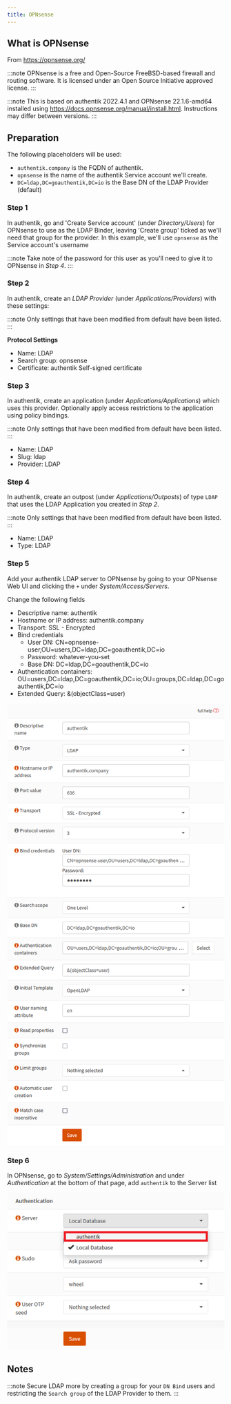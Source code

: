```yaml
---
title: OPNsense
---
```


## What is OPNsense

From https://opnsense.org/

:::note
OPNsense is a free and Open-Source FreeBSD-based firewall and routing software. It is licensed under an Open Source Initiative approved license.
:::

:::note
This is based on authentik 2022.4.1 and OPNsense 22.1.6-amd64 installed using https://docs.opnsense.org/manual/install.html. Instructions may differ between versions.
:::

## Preparation

The following placeholders will be used:

-   `authentik.company` is the FQDN of authentik.
-   `opnsense` is the name of the authentik Service account we'll create.
-   `DC=ldap,DC=goauthentik,DC=io` is the Base DN of the LDAP Provider (default)

### Step 1

In authentik, go and 'Create Service account' (under _Directory/Users_) for OPNsense to use as the LDAP Binder, leaving 'Create group' ticked as we'll need that group for the provider.
In this example, we'll use `opnsense` as the Service account's username

:::note
Take note of the password for this user as you'll need to give it to OPNsense in _Step 4_.
:::

### Step 2

In authentik, create an _LDAP Provider_ (under _Applications/Providers_) with these settings:

:::note
Only settings that have been modified from default have been listed.
:::

**Protocol Settings**

-   Name: LDAP
-   Search group: opnsense
-   Certificate: authentik Self-signed certificate

### Step 3

In authentik, create an application (under _Applications/Applications_) which uses this provider. Optionally apply access restrictions to the application using policy bindings.

:::note
Only settings that have been modified from default have been listed.
:::

-   Name: LDAP
-   Slug: ldap
-   Provider: LDAP

### Step 4

In authentik, create an outpost (under _Applications/Outposts_) of type `LDAP` that uses the LDAP Application you created in _Step 2_.

:::note
Only settings that have been modified from default have been listed.
:::

-   Name: LDAP
-   Type: LDAP

### Step 5

Add your authentik LDAP server to OPNsense by going to your OPNsense Web UI and clicking the `+` under _System/Access/Servers_.

Change the following fields

-   Descriptive name: authentik
-   Hostname or IP address: authentik.company
-   Transport: SSL - Encrypted
-   Bind credentials
    -   User DN: CN=opnsense-user,OU=users,DC=ldap,DC=goauthentik,DC=io
    -   Password: whatever-you-set
    -   Base DN: DC=ldap,DC=goauthentik,DC=io
-   Authentication containers: OU=users,DC=ldap,DC=goauthentik,DC=io;OU=groups,DC=ldap,DC=goauthentik,DC=io
-   Extended Query: &(objectClass=user)

![](./opnsense1.png)

### Step 6

In OPNsense, go to _System/Settings/Administration_ and under _Authentication_ at the bottom of that page, add `authentik` to the Server list

![](./opnsense2.png)

## Notes

:::note
Secure LDAP more by creating a group for your `DN Bind` users and restricting the `Search group` of the LDAP Provider to them.
:::
